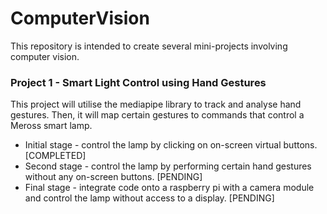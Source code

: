 # ComputerVision

This repository is intended to create several mini-projects involving computer vision.

### Project 1 - Smart Light Control using Hand Gestures
This project will utilise the mediapipe library to track and analyse hand gestures. Then, it will map certain gestures to commands that control a Meross smart lamp.   
- Initial stage - control the lamp by clicking on on-screen virtual buttons. [COMPLETED]
- Second stage - control the lamp by performing certain hand gestures without any on-screen buttons. [PENDING]
- Final stage - integrate code onto a raspberry pi with a camera module and control the lamp without access to a display. [PENDING]
